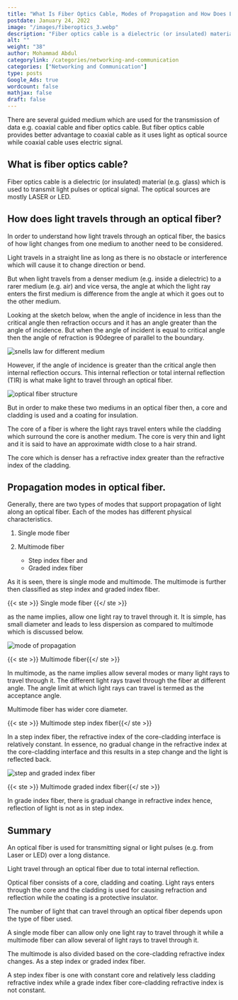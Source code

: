 ```yaml
---
title: "What Is Fiber Optics Cable, Modes of Propagation and How Does Light Travels Through It"
postdate: January 24, 2022
image: "/images/fiberoptics_3.webp"
description: "Fiber optics cable is a dielectric (or insulated) material (e.g. glass) which is used to transmit light pulses or optical signal. Light travels through a fiber due to total internal reflection."
alt: ""
weight: "38"
author: Mohammad Abdul
categorylink: /categories/networking-and-communication
categories: ["Networking and Communication"]
type: posts
Google_Ads: true
wordcount: false
mathjax: false
draft: false
---
```


There are several guided medium which are used for the transmission of data e.g. coaxial cable and fiber optics cable. But fiber optics cable provides better advantage to coaxial cable as it uses light as optical source while coaxial cable uses electric signal.

## What is fiber optics cable?

Fiber optics cable is a dielectric (or insulated) material (e.g. glass) which is used to transmit light pulses or optical signal. The optical sources are mostly LASER or LED.

## How does light travels through an optical fiber?

In order to understand how light travels through an optical fiber, the basics of how light changes from one medium to another need to be considered.

Light travels in a straight line as long as there is no obstacle or interference which will cause it to change direction or bend.

But when light travels from a denser medium (e.g. inside a dielectric) to a rarer medium (e.g. air) and vice versa, the angle at which the light ray enters the first medium is difference from the angle at which it goes out to the other medium.

Looking at the sketch below, when the angle of incidence in less than the critical angle then refraction occurs and it has an angle greater than the angle of incidence. But when the angle of incident is equal to critical angle then the angle of refraction is 90degree of parallel to the boundary.

<img loading="lazy" src="/images/fiberoptics_2.webp" alt="snells law for different medium">

However, if the angle of incidence is greater than the critical angle then internal reflection occurs. This internal reflection or total internal reflection (TIR) is what make light to travel through an optical fiber.

<img loading="lazy" src="/images/fiberoptics_1.webp" alt="optical fiber structure">

But in order to make these two mediums in an optical fiber then, a core and cladding is used and a coating for insulation.

The core of a fiber is where the light rays travel enters while the cladding which surround the core is another medium. The core is very thin and light and it is said to have an approximate width close to a hair strand.

The core which is denser has a refractive index greater than the refractive index of the cladding.

## Propagation modes in optical fiber.

Generally, there are two types of modes that support propagation of light along an optical fiber. Each of the modes has different physical characteristics.

1.  Single mode fiber

2.  Multimode fiber

    <ul class="ul-in-post">
        <li> Step index fiber and </li>
        <li> Graded index fiber</li>
    </ul>

As it is seen, there is single mode and multimode. The multimode is further then classified as step index and graded index fiber.

{{< ste >}} Single mode fiber {{</ ste >}}
<br>

as the name implies, allow one light ray to travel through it. It is simple, has small diameter and leads to less dispersion as compared to multimode which is discussed below.

<img loading="lazy" src="/images/fiberoptics_4.webp" alt="mode of propagation">

{{< ste >}} Multimode fiber{{</ ste >}}
<br>

In multimode, as the name implies allow several modes or many light rays to travel through it. The different light rays travel through the fiber at different angle. The angle limit at which light rays can travel is termed as the acceptance angle.

Multimode fiber has wider core diameter.

{{< ste >}} Multimode step index fiber{{</ ste >}}
<br>

In a step index fiber, the refractive index of the core-cladding interface is relatively constant. In essence, no gradual change in the refractive index at the core-cladding interface and this results in a step change and the light is reflected back.

<img loading="lazy" src="/images/fiberoptics_3.webp" alt="step and graded index fiber">

{{< ste >}} Multimode graded index fiber{{</ ste >}}
<br>

In grade index fiber, there is gradual change in refractive index hence, reflection of light is not as in step index.

## Summary

An optical fiber is used for transmitting signal or light pulses (e.g. from Laser or LED) over a long distance.

Light travel through an optical fiber due to total internal reflection.

Optical fiber consists of a core, cladding and coating. Light rays enters through the core and the cladding is used for causing refraction and reflection while the coating is a protective insulator.

The number of light that can travel through an optical fiber depends upon the type of fiber used.

A single mode fiber can allow only one light ray to travel through it while a multimode fiber can allow several of light rays to travel through it.

The multimode is also divided based on the core-cladding refractive index changes. As a step index or graded index fiber.

A step index fiber is one with constant core and relatively less cladding refractive index while a grade index fiber core-cladding refractive index is not constant.
